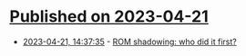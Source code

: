 # [Published on 2023-04-21](index.md)

* [2023-04-21, 14:37:35](https://lobste.rs/s/gzqp6v/rom_shadowing_who_did_it_first) - [ROM shadowing: who did it first?](https://www.os2museum.com/wp/first-rom-shadowing/)

